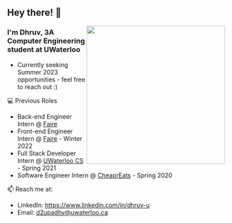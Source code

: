 ## Hey there! :wave:

<img height="320px" width="320px" align="right" src="https://raw.githubusercontent.com/dhruvupadhyay88/dhruvupadhyay88/main/cat.gif" />

### I'm Dhruv, 3A Computer Engineering student at UWaterloo

- Currently seeking Summer 2023 opportunities - feel free to reach out :)

💻 Previous Roles
- Back-end Engineer Intern @ [Faire](https://www.faire.com/)
- Front-end Engineer Intern @ [Faire](https://www.faire.com/) - Winter 2022
- Full Stack Developer Intern @ [UWaterloo CS](https://cs.uwaterloo.ca) - Spring 2021
- Software Engineer Intern @ [CheaprEats](https://www.cheapreats.com) - Spring 2020

📫 Reach me at:
- LinkedIn: https://www.linkedin.com/in/dhruv-u
- Email: d2upadhy@uwaterloo.ca
